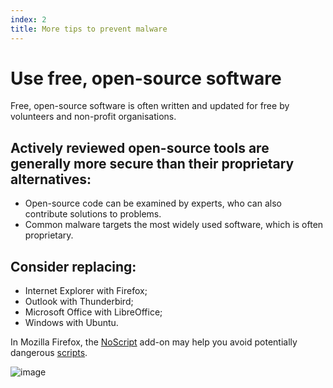 ```yaml
---
index: 2
title: More tips to prevent malware
---
```

#  Use free, open-source software

Free, open-source software is often written and updated for free by volunteers and non-profit organisations. 

## Actively reviewed open-source tools are generally more secure than their proprietary alternatives:

* 	Open-source code can be examined by experts, who can also contribute solutions to problems.
* 	Common malware targets the most widely used software, which is often proprietary. 

## Consider replacing: 

* 	Internet Explorer with Firefox;
* 	Outlook with Thunderbird;
* 	Microsoft Office with LibreOffice; 
* 	Windows with Ubuntu.

In Mozilla Firefox, the [NoScript](https://noscript.net/) add-on may help you avoid potentially dangerous [scripts](https://securityinabox.org/en/guide/firefox/windows/#noscript). 
   
![image](malware_adv2.png)